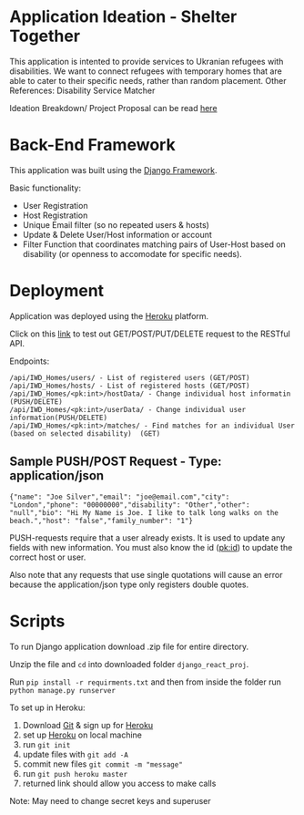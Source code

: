 # Application Ideation - Shelter Together 

This application is intented to provide services to Ukranian refugees with disabilities. We want to connect refugees with temporary homes that are able to cater to their specific needs, rather than random placement.  Other References: Disability Service Matcher 

Ideation Breakdown/ Project Proposal can be read [here](https://docs.google.com/document/d/1IOWdyOYa2FE39yUnAREZX9tliZBC-O6JBV17zAwYXbQ/edit)

# Back-End Framework 

This application was built using the [Django Framework](https://docs.djangoproject.com/en/4.0/). 


Basic functionality: 

- User Registration 
- Host Registration 
- Unique Email filter (so no repeated users & hosts)
- Update & Delete User/Host information or account
- Filter Function that coordinates matching pairs of User-Host based on disability (or openness to accomodate for specific needs). 


# Deployment

Application was deployed using the [Heroku](https://devcenter.heroku.com/categories/reference) platform. 

Click on this [link](https://iwd-2022-team4.herokuapp.com/api/IWD_Homes/users/) to test out GET/POST/PUT/DELETE request to the RESTful API. 

Endpoints: 

```
/api/IWD_Homes/users/ - List of registered users (GET/POST)
/api/IWD_Homes/hosts/ - List of registered hosts (GET/POST)
/api/IWD_Homes/<pk:int>/hostData/ - Change individual host informatin (PUSH/DELETE)
/api/IWD_Homes/<pk:int>/userData/ - Change individual user information(PUSH/DELETE)
/api/IWD_Homes/<pk:int>/matches/ - Find matches for an individual User (based on selected disability)  (GET)
```


## Sample PUSH/POST Request - Type: application/json
```
{"name": "Joe Silver","email": "joe@email.com","city": "London","phone": "00000000","disability": "Other","other": "null","bio": "Hi My Name is Joe. I like to talk long walks on the beach.","host": "false","family_number": "1"}
```

PUSH-requests require that a user already exists. It is used to update any fields with new information. You must also know the id (<pk:id>) to update the correct host or user. 

Also note that any requests that use single quotations will cause an error because the application/json type only registers double quotes. 

# Scripts 

To run Django application download .zip file for entire directory. 

Unzip the file and `cd` into downloaded folder `django_react_proj`. 

Run `pip install -r requirments.txt` and then from inside the folder run `python manage.py runserver` 

To set up in Heroku: 

1. Download [Git](https://git-scm.com/downloads) & sign up for [Heroku](https://heroku.com/)
2. set up [Heroku](https://devcenter.heroku.com/articles/heroku-cli) on local machine 
3. run `git init` 
4. update files with `git add -A`
5. commit new files `git commit -m "message"`
6. run `git push heroku master`
7. returned link should allow you access to make calls 

Note: May need to change secret keys and superuser 








